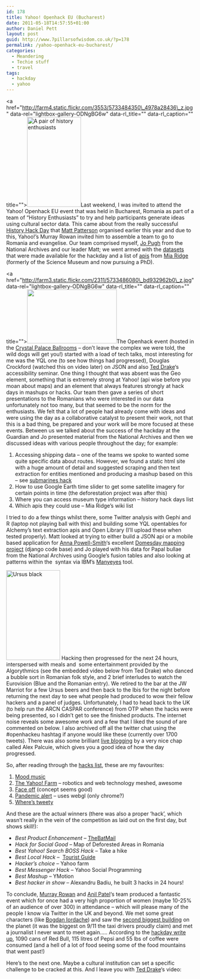 ```yaml
---
id: 178
title: Yahoo! Openhack EU (Bucharest)
date: 2011-05-18T14:57:55+01:00
author: Daniel Pett
layout: post
guid: http://www.7pillarsofwisdom.co.uk/?p=178
permalink: /yahoo-openhack-eu-bucharest/
categories:
  - Meandering
  - Techie stuff
  - travel
tags:
  - hackday
  - yahoo
---
```

<a href="http://farm4.static.flickr.com/3553/5733484350\_4978a28436\_z.jpg" data-rel="lightbox-gallery-ODNgBG6w" data-rl\_title="" data-rl\_caption="" title=""><img class="alignright" title="A pair of history enthusiasts" src="http://farm4.static.flickr.com/3553/5733484350_4978a28436_m.jpg" alt="A pair of history enthusiasts" width="144" height="240" /></a>Last weekend, I was invited to attend the Yahoo! Openhack EU event that was held in Bucharest, Romania as part of a team of &#8220;History Enthusiasts&#8221; to try and help participants generate ideas using cultural sector data. This came about from the really successful [History Hack Day](http://historyhackday.org "The history hack day website") that [Matt Patterson](https://twitter.com/#!/fidothe "Matt's twitter") organised earlier this year and due to this, Yahoo!&#8217;s Murray Rowan invited him to assemble a team to go to Romania and evangelise. Our team comprised myself, [Jo Pugh](https://twitter.com/#!/mentionthewar "Jo's twitter") from the National Archives and our leader Matt; we went armed with the [datasets](http://historyhackday.pbworks.com/w/page/30289994/Datasets) that were made available for the hackday and a list of [apis](http://museum-api.pbworks.com/w/page/21933420/Museum%C2%A0APIs) from [Mia Ridge](http://twitter.com/#!/mia_out "Mia's tweets") (formerly of the Science Museum and now pursuing a PhD).

<a href="http://farm3.static.flickr.com/2311/5733486080\_bd932962b0\_z.jpg" data-rel="lightbox-gallery-ODNgBG6w" data-rl\_title="" data-rl\_caption="" title=""><img class="alignleft" title="The ball room at Crystal Palace Bucharest" src="http://farm3.static.flickr.com/2311/5733486080_bd932962b0_m.jpg" alt="" width="240" height="144" /></a>The Openhack event (hosted in the [Crystal Palace Ballrooms](http://www.crystalpalaceballrooms.ro/ "Crystal Palace ballrooms") &#8211; don&#8217;t leave the complex we were told, the wild dogs will get you!) started with a load of tech talks, most interesting for me was the YQL one (to see how things had progressed), Douglas Crockford (watched this on video later) on JSON and also [Ted Drake](http://twitter.com/#!/ted_drake)&#8216;s accessibility seminar. One thing I thought that was absent was the Geo element, something that is extremely strong at Yahoo! (api wise before you moan about maps) and an element that always features strongly at hack days in mashups or hacks. Our team then gave a series of short presentations to the Romanians who were interested in our data unfortunately not too many, but that seemed to be the norm for the enthusiasts. We felt that a lot of people had already come with ideas and were using the day as a collaborative catalyst to present their work, not that this is a bad thing, be prepared and your work will be more focused at these events. Between us we talked about the success of the hackday at the Guardian and Jo presented material from the National Archives and then we discussed ideas with various people throughout the day; for example:

  1. Accessing shipping data &#8211; one of the teams we spoke to wanted some quite specific data about routes. However, we found a static html site with a huge amount of detail and suggested scraping and then text extraction for entities mentioned and producing a mashup based on this &#8211; see [submarines hack](http://hummezum.hu/openhackeu/ "Submarines locations from text ww2")
  2. How to use Google Earth time slider to get some satellite imagery for certain points in time (the deforestation project was after this)
  3. Where you can access museum type information &#8211; history hack days list
  4. Which apis they could use &#8211; Mia Ridge&#8217;s wiki list

I tried to do a few things whilst there, some Twitter analysis with Gephi and R (laptop not playing ball with this) and building some YQL opentables for Alchemy&#8217;s text extraction apis and Open Library (I&#8217;ll upload these when tested properly). Matt looked at trying to either build a JSON api or a mobile based application for [Anna Powell-Smith](https://twitter.com/#!/darkgreener "Anna's twitter")&#8216;s excellent [Domesday mapping project](http://domesdaymap.co.uk/ "Domesday map website") (django code base) and Jo played with his data for Papal bullae from the National Archives using Google&#8217;s fusion tables and also looking at patterns within the  syntax via IBM&#8217;s [Manyeyes](http://www-958.ibm.com/software/data/cognos/manyeyes/visualizations/popethink "Jo's visualisations") tool.

<img class="alignleft" title="Ursus black" src="http://farm3.static.flickr.com/2408/5733492488_43d7cd1e33_m.jpg" alt="Ursus black" width="144" height="240" /> Hacking then progressed for the next 24 hours, interspersed with meals and  some entertainment provided by the Algorythmics (see the embedded video below from Ted Drake) who danced a bubble sort in Romanian folk style, and 2 brief interludes to watch the Eurovision (Blue and the Romanian entry). We retired to the bar at the JW Marriot for a few Ursus beers and then back to the Ibis for the night before returning the next day to see what people had produced to wow their fellow hackers and a panel of judges. Unfortunately, I had to head back to the UK (to help run the ARCN CASPAR conference) from OTP when the hacks were being presented, so I didn&#8217;t get to see the finished products. The internet noise reveals some awesome work and a few that I liked the sound of are commented on below. I also archived off all the twitter chat using the #openhackeu hashtag if anyone would like these (currently over 1700 tweets). There was also some brilliant [live blogging](http://palcu.blogspot.com/2011/05/yahoo-open-hack-live-blogging.html "Live blogs from Alex") by a very nice chap called Alex Palcuie, which gives you a good idea of how the day progressed.

So, after reading through the [hacks list](http://developer.yahoo.com/hacku/show/2011/may/openhackeu "The hacker roll call"), these are my favourites:

  1. [Mood music](http://www.mooooody.com/ "Mood music hack")
  2. [The Yahoo! Farm](https://docs.google.com/present/view?id=0AUOHo6CXojbVZGhrYmtzNGdfMjRmdmZ2NmNkYg&hl=en&authkey=CODP4LcE "Down on the farm") &#8211; robotics and web technology meshed, awesome
  3. [Face off](http://faceoff.demo.zitec.ro/ "Faceoff ") (concept seems good)
  4. [Pandemic alert](http://hackday.ross-warren.co.uk/) &#8211; uses webgl (only chrome?)
  5. [Where&#8217;s tweety](http://openhack.filipnet.ro/)

And these are the actual winners (there was also a proper &#8216;hack&#8217;, which wasn&#8217;t really in the vein of the competition as laid out on the first day, but shows skill!):

  * _Best Product Enhancement &#8211;_ <a href="http://www.youtube.com/watch?v=4V7HfypLod0" data-rel="lightbox-video-0">TheBatMail</a>
  * _Hack for Social Good &#8211;_ Map of Deforested Areas in Romania
  * _Best Yahoo! Search BOSS Hack &#8211;_ Take a hike
  * _Best Local Hack_ &#8211;  [Tourist Guide](http://tg.code5.ro/tourist_guide/)
  * _Hacker&#8217;s choice_ &#8211; Yahoo farm
  * _Best Messenger Hack_ &#8211; Yahoo Social Programming 
  * _Best Mashup_ &#8211; YMotion
  * _Best hacker in show_ &#8211; Alexandru Badiu, he built 3 hacks in 24 hours!

To conclude, [Murray Rowan](http://twitter.com/#!/murrayrowan "Murray on twitter") and [Anil Patel](http://twitter.com/#!/anilpatel "Anil on twitter")&#8216;s team produced a fantastic event which for once had a very high proportion of women (maybe 10-25% of an audience of over 300) in attendance &#8211; which will please many of the people I know via Twitter in the UK and beyond. We met some great characters (like [Bogdan Iordache](https://twitter.com/#!/bogdaniordache "Bogdan's twittering")) and saw the [second biggest building](http://en.wikipedia.org/wiki/Palace_of_the_Parliament "Second largest building") on the planet (it was the biggest on 9/11 the taxi drivers proudly claim) and met a journalist I never want to meet again&#8230;.. According to the [hackday write up](http://ycorpblog.com/2011/05/17/openhackeurope/), 1090 cans of Red Bull, 115 litres of Pepsi and 55 lbs of coffee were consumed (and a hell of a lot of food seeing some of the food mountains that went past!)

Here&#8217;s to the next one. Maybe a cultural institution can set a specific challenge to be cracked at this. And I leave you with [Ted Drake](http://www.flickr.com/photos/draket/5720274789/)&#8216;s video: